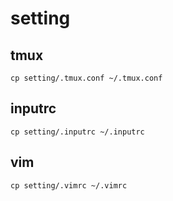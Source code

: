 # setting

## tmux

```
cp setting/.tmux.conf ~/.tmux.conf
```

## inputrc

```
cp setting/.inputrc ~/.inputrc
```

## vim

```
cp setting/.vimrc ~/.vimrc
```
